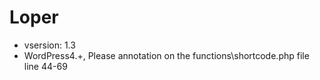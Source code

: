 # Loper

- vsersion: 1.3
- WordPress4.+, Please annotation on the functions\shortcode.php file line 44-69